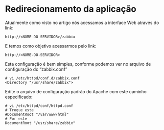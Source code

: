# Redirecionamento da aplicação

Atualmente como visto no artigo nós acessamos a interface Web através do link:

```
http://<NOME-DO-SERVIDOR>/zabbix
```

E temos como objetivo acessarmos pelo link:

```
http://<NOME-DO-SERVIDOR>
```

Esta configuração é bem simples, conforme podemos ver no arquivo de configuração do “zabbix.conf”

```
# vi /etc/httpd/conf.d/zabbix.conf
<Directory "/usr/share/zabbix">
```

Edite o arquivo de configuração padrão do Apache com este caminho especificado:

```
# vi /etc/httpd/conf/httpd.conf
# Troque este
#DocumentRoot "/var/www/html"
# Por este
DocumentRoot "/usr/share/zabbix"
```

